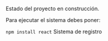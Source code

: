  Estado del proyecto en construcción.
 
Para ejecutar el sistema debes poner:

````npm install react````
Sistema de registro 
